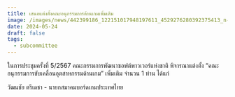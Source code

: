 ```yaml
---
title: เสนอแต่งตั้งคณะอนุกรรมการด้านเกมเพิ่มเติม
image: /images/news/442399186_122151017948197611_4529276280392375413_n-1-.jpg
date: 2024-05-24
draft: false
tags:
  - subcommittee
---
```

ในการประชุมครั้งที่ 5/2567 คณะกรรมการพัฒนาซอฟต์พาวเวอร์แห่งชาติ พิจารณาแต่งตั้ง “คณะอนุกรรมการขับเคลื่อนอุตสาหกรรมด้านเกม” เพิ่มเติม จำนวน 1 ท่าน ได้แก่



วัฒนชัย ตรีเดชา - นายกสมาคมบอร์ดเกมประเทศไทย
